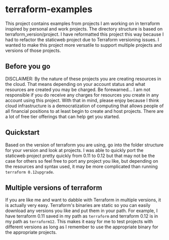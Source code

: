 # terraform-examples
This project contains examples from projects I am working on in terraform inspired by personal and work projects. The directory structure is based on terraform_version/project. I have reformatted this project this way because I had to refactor the staticweb project due to Terraform versioning issues. I wanted to make this project more versatile to support multiple projects and versions of those projects.

## Before you go
DISCLAIMER: By the nature of these projects you are creating resources in the cloud. That means depending on your account status and what resources are created you may be charged. Be forewarned... I am not responsible if you do receive any charges for resources you create in any account using this project. With that in mind, please enjoy because I think cloud infrastructure is a democratization of computing that allows people of all financial positions to at least begin to create and host projects. There are a lot of free tier offerings that can help get you started.

## Quickstart
Based on the version of terraform you are using, go into the folder structure for your version and look at projects. I was able to quickly port the staticweb project pretty quickly from 0.11 to 0.12 but that may not be the case for others so feel free to port any project you like, but depending on the resources and syntax used, it may be more complicated than running `terraform 0.12upgrade`.

## Multiple versions of terraform
If you are like me and want to dabble with Terraform in multiple versions, it is actually very easy. Terraform's binaries are static so you can easily download any versions you like and put them in your path. For example, I have terraform 0.11 saved in my path as `terraform` and terraform 0.12 is in my path as `terraform12`. This makes it easy for me to test projects with different versions as long as I remember to use the appropriate binary for the appropriate projects.

